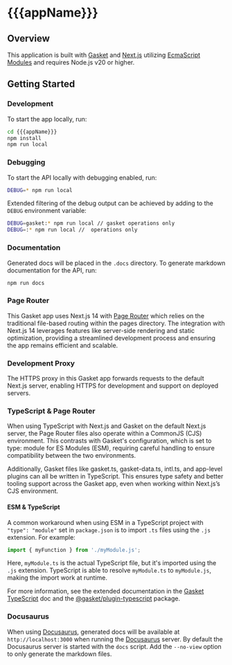 # {{{appName}}}

## Overview

This application is built with [Gasket] and [Next.js] utilizing [EcmaScript Modules] and requires Node.js v20 or higher.

## Getting Started

### Development

To start the app locally, run:

```bash
cd {{{appName}}}
npm install
npm run local
```

### Debugging

To start the API locally with debugging enabled, run:

```bash
DEBUG=* npm run local
```

Extended filtering of the debug output can be achieved by adding to the `DEBUG` environment variable:

```bash
DEBUG=gasket:* npm run local // gasket operations only
DEBUG=:* npm run local //  operations only
```

### Documentation

Generated docs will be placed in the `.docs` directory. To generate markdown documentation for the API, run:

```bash
npm run docs
```

### Page Router

This Gasket app uses Next.js 14 with [Page Router] which relies on the traditional file-based routing within the pages directory. The integration with Next.js 14 leverages features like server-side rendering and static optimization, providing a streamlined development process and ensuring the app remains efficient and scalable.

### Development Proxy

The HTTPS proxy in this Gasket app forwards requests to the default Next.js server, enabling HTTPS for development and support on deployed servers.
### TypeScript & Page Router

When using TypeScript with Next.js and Gasket on the default Next.js server, the Page Router files also operate within a CommonJS (CJS) environment. This contrasts with Gasket's configuration, which is set to type: module for ES Modules (ESM), requiring careful handling to ensure compatibility between the two environments.

Additionally, Gasket files like gasket.ts, gasket-data.ts, intl.ts, and app-level plugins can all be written in TypeScript. This ensures type safety and better tooling support across the Gasket app, even when working within Next.js’s CJS environment.

#### ESM & TypeScript

A common workaround when using ESM in a TypeScript project with `"type": "module"` set in `package.json` is to import `.ts` files using the `.js` extension. For example:

```ts
import { myFunction } from './myModule.js';
```

Here, `myModule.ts` is the actual TypeScript file, but it's imported using the `.js` extension. TypeScript is able to resolve `myModule.ts` to `myModule.js`, making the import work at runtime.

For more information, see the extended documentation in the [Gasket TypeScript] doc and the [@gasket/plugin-typescript] package.


### Docusaurus

When using [Docusaurus], generated docs will be available at `http://localhost:3000` when running the [Docusaurus] server. By default the Docusaurus server is started with the `docs` script. Add the `--no-view` option to only generate the markdown files.

<!-- LINKS -->
[Gasket]: https://gasket.dev
[Next.js]: https://nextjs.org
[EcmaScript Modules]: https://developer.mozilla.org/en-US/docs/Web/JavaScript/Guide/Modules
[tsx]: https://tsx.is/
[@gasket/plugin-typescript]: https://gasket.dev/docs/plugins/plugin-typescript/
[Gasket TypeScript]: https://gasket.dev/docs/typescript/
[Page Router]: https://nextjs.org/docs/pages
[Docusaurus]: https://docusaurus.io/
